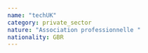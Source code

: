 ```yaml
---
name: "techUK"
category: private_sector
nature: "Association professionnelle "
nationality: GBR
---
```

    